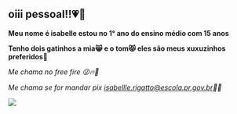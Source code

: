 ## oiii pessoal!!💗👋

**Meu nome é isabelle estou no 1° ano do ensino médio com 15 anos**

**Tenho dois gatinhos a mia😸 e o tom😾 eles são meus xuxuzinhos preferidos🫶**

_Me chama no free fire 😜🔥🔫_

_Me chama se for mandar pix isabellle.rigatto@escola.pr.gov.br💋💍_

![](https://i.pinimg.com/originals/70/cc/53/70cc53a3e30da2b23e84004524cd0a1d.jpg)
